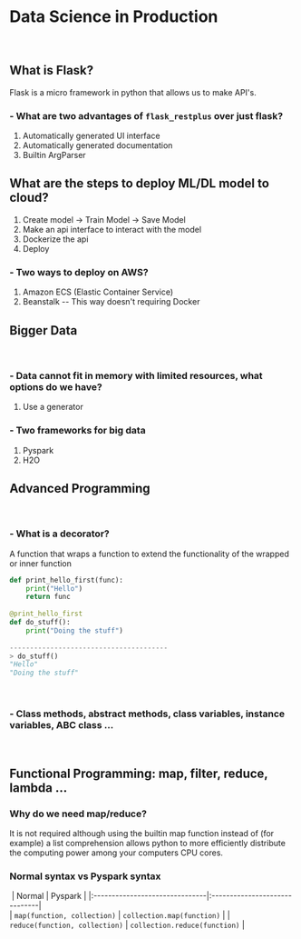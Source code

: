 # Data Science in Production
​
​
## What is Flask?
Flask is a micro framework in python that allows us to make API's.
​
### - What are two advantages of `flask_restplus` over just flask?
1. Automatically generated UI interface
2. Automatically generated documentation
3. Builtin ArgParser
​
## What are the steps to deploy ML/DL model to cloud?
1. Create model -> Train Model -> Save Model
2. Make an api interface to interact with the model
3. Dockerize the api
4. Deploy
​
### - Two ways to deploy on AWS?
1. Amazon ECS (Elastic Container Service)
2. Beanstalk -- This way doesn't requiring Docker
​
## Bigger Data
​
### - Data cannot fit in memory with limited resources, what options do we have?
1. Use a generator
​
### - Two frameworks for big data
1. Pyspark
2. H2O
​
## Advanced Programming
​
### - What is a decorator?
A function that wraps a function to extend the functionality of the wrapped or inner function
```python
def print_hello_first(func):
    print("Hello")
    return func
​
@print_hello_first
def do_stuff():
    print("Doing the stuff")
​
---------------------------------------
> do_stuff()
"Hello"
"Doing the stuff"
```
​
### - Class methods, abstract methods, class variables, instance variables, ABC class ...
​
## Functional Programming: map, filter, reduce, lambda ...
### Why do we need map/reduce?
It is not required although using the builtin map function instead of (for example) a list comprehension allows python to more efficiently distribute the computing power among your computers CPU cores.
​
### Normal syntax vs Pyspark syntax
​
|             Normal             |             Pyspark           |
|:-------------------------------|:------------------------------|  
|   `map(function, collection)`  |   `collection.map(function)`  |
| `reduce(function, collection)` | `collection.reduce(function)` |
​